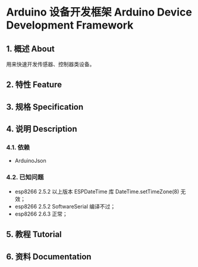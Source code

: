 # Arduino 设备开发框架 Arduino Device Development Framework

## 1. 概述 About

用来快速开发传感器、控制器类设备。

## 2. 特性 Feature

## 3. 规格 Specification

## 4. 说明 Description

### 4.1. 依赖

- ArduinoJson

### 4.2. 已知问题

- esp8266 2.5.2 以上版本 ESPDateTime 库 DateTime.setTimeZone(8) 无效；
- esp8266 2.5.2 SoftwareSerial 编译不过；
- esp8266 2.6.3 正常；

## 5. 教程 Tutorial

## 6. 资料 Documentation




